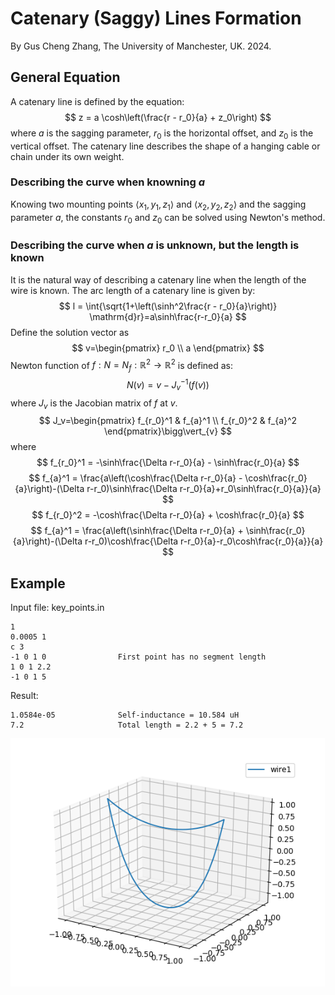 # Catenary (Saggy) Lines Formation

By Gus Cheng Zhang, The University of Manchester, UK. 2024.

## General Equation
A catenary line is defined by the equation:
$$
z = a \cosh\left(\frac{r - r_0}{a} + z_0\right)
$$
where $a$ is the sagging parameter, $r_0$ is the horizontal offset, and $z_0$ is the vertical offset. The catenary line describes the shape of a hanging cable or chain under its own weight.

### Describing the curve when knowning $a$
Knowing two mounting points $\langle x_1, y_1, z_1 \rangle$ and $\langle x_2, y_2, z_2 \rangle$ and the sagging parameter $a$, the constants $r_0$ and $z_0$ can be solved using Newton's method.

### Describing the curve when $a$ is unknown, but the length is known
It is the natural way of describing a catenary line when the length of the wire is known. The arc length of a catenary line is given by:
$$
l = \int{\sqrt{1+\left(\sinh^2\frac{r - r_0}{a}\right)} \mathrm{d}r}=a\sinh\frac{r-r_0}{a}
$$
Define the solution vector as
$$
v=\begin{pmatrix}
r_0 \\
a
\end{pmatrix}
$$
Newton function of $f:N=N_f:\mathbb{R}^2\to\mathbb{R}^2$ is defined as:
$$
N(v)=v-J_v^{-1}(f(v))
$$
where $J_v$ is the Jacobian matrix of $f$ at $v$. 
$$
J_v=\begin{pmatrix}
f_{r_0}^1 & f_{a}^1 \\
f_{r_0}^2 & f_{a}^2
\end{pmatrix}\bigg\vert_{v}
$$
where
$$
f_{r_0}^1 = -\sinh\frac{\Delta r-r_0}{a} - \sinh\frac{r_0}{a}
$$
$$
f_{a}^1 = \frac{a\left(\cosh\frac{\Delta r-r_0}{a} - \cosh\frac{r_0}{a}\right)-(\Delta r-r_0)\sinh\frac{\Delta r-r_0}{a}+r_0\sinh\frac{r_0}{a}}{a}
$$
$$
f_{r_0}^2 = -\cosh\frac{\Delta r-r_0}{a} + \cosh\frac{r_0}{a}
$$
$$
f_{a}^1 = \frac{a\left(\sinh\frac{\Delta r-r_0}{a} + \sinh\frac{r_0}{a}\right)-(\Delta r-r_0)\cosh\frac{\Delta r-r_0}{a}-r_0\cosh\frac{r_0}{a}}{a}
$$

## Example
Input file: key_points.in
```
1
0.0005 1
c 3
-1 0 1 0 				First point has no segment length 
1 0 1 2.2
-1 0 1 5
```

Result:
```
1.0584e-05				Self-inductance = 10.584 uH
7.2					    Total length = 2.2 + 5 = 7.2
```

![Catenary Line Example](./catenary_line_model.png)
